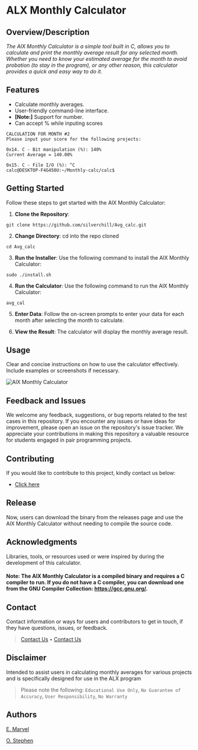 # ALX Monthly Calculator

## Overview/Description
*The AlX Monthly Calculator is a simple tool built in C, allows you to calculate and print the monthly average result for any selected month. Whether you need to know your estimated average for the month to avoid probation (to stay in the program), or any other reason, this calculator provides a quick and easy way to do it.*

## Features
- Calculate monthly averages.
- User-friendly command-line interface.
- **[Note:]** Support for number.
- Can accept % while inputing scores
```
CALCULATION FOR MONTH #2
Please input your score for the following projects:

0x14. C - Bit manipulation (%): 140%
Current Average = 140.00%

0x15. C - File I/O (%): ^C
calc@DESKTOP-F4G450U:~/Monthly-calc/calc$ 
```

## Getting Started
Follow these steps to get started with the AlX Monthly Calculator:

1. **Clone the Repository**: 
```
git clone https://github.com/silverchill/Avg_calc.git
```

2. **Change Directory**: cd into the repo cloned
```
cd Avg_calc
```

3. **Run the Installer**: Use the following command to install the AlX Monthly Calculator:
```
sudo ./install.sh
```

4. **Run the Calculator**: Use the following command to run the AlX Monthly Calculator:
```
avg_cal
```

5. **Enter Data**: Follow the on-screen prompts to enter your data for each month after selecting the month to calculate.

6. **View the Result**:
The calculator will display the monthly average result.


## Usage
Clear and concise instructions on how to use the calculator effectively. Include examples or screenshots if necessary.

![AlX Monthly  Calculator](https://drive.google.com/file/d/1ahJK5Y5FjmIS0FRoBi59DJSBIbgC5zu5/view?usp=sharing)


## Feedback and Issues

We welcome any feedback, suggestions, or bug reports related to the test cases in this repository. If you encounter any issues or have ideas for improvement, please open an issue on the repository's issue tracker. We appreciate your contributions in making this repository a valuable resource for students engaged in pair programming projects.

## Contributing
If you would like to contribute to this project, kindly contact us below:

- [Click here](odiasestephen@gmail.com)


## Release
Now, users can download the binary from the releases page and use the AlX Monthly Calculator without needing to compile the source code.

## Acknowledgments
Libraries, tools, or resources used or were inspired by during the development of this calculator.
#### Note: The AlX Monthly Calculator is a compiled binary and requires a C compiler to run. If you do not have a C compiler, you can download one from the GNU Compiler Collection: https://gcc.gnu.org/.

## Contact
Contact information or ways for users and contributors to get in touch, if they have questions, issues, or feedback.
>[Contact Us](odiasestephen@gmail.com) •
>[Contact Us](marvelousegbe19@gmail.com)

## Disclaimer
Intended to assist users in calculating monthly averages for various projects and is specifically designed for use in the ALX program
>Please note the following:
`Educational Use Only`, `No Guarantee of Accuracy`, `User Responsibility`, `No Warranty`

## Authors
[E. Marvel](https://github.com/emarvelm)

[O. Stephen](https://github.com/silverchill)
